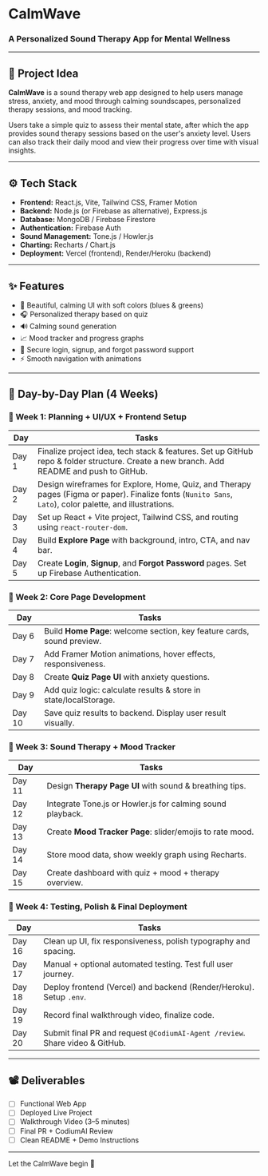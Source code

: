 # CalmWave

### A Personalized Sound Therapy App for Mental Wellness

---

## 🧠 Project Idea
**CalmWave** is a sound therapy web app designed to help users manage stress, anxiety, and mood through calming soundscapes, personalized therapy sessions, and mood tracking.

Users take a simple quiz to assess their mental state, after which the app provides sound therapy sessions based on the user's anxiety level. Users can also track their daily mood and view their progress over time with visual insights.

---

## ⚙️ Tech Stack
- **Frontend:** React.js, Vite, Tailwind CSS, Framer Motion
- **Backend:** Node.js (or Firebase as alternative), Express.js
- **Database:** MongoDB / Firebase Firestore
- **Authentication:** Firebase Auth
- **Sound Management:** Tone.js / Howler.js
- **Charting:** Recharts / Chart.js
- **Deployment:** Vercel (frontend), Render/Heroku (backend)

---

## ✨ Features
- 🌿 Beautiful, calming UI with soft colors (blues & greens)
- 🎧 Personalized therapy based on quiz
- 🔊 Calming sound generation
- 📈 Mood tracker and progress graphs
- 🔐 Secure login, signup, and forgot password support
- ⚡ Smooth navigation with animations

---

## 📅 Day-by-Day Plan (4 Weeks)

### 🔹 Week 1: Planning + UI/UX + Frontend Setup
| Day | Tasks |
|-----|-------|
| Day 1 | Finalize project idea, tech stack & features. Set up GitHub repo & folder structure. Create a new branch. Add README and push to GitHub. |
| Day 2 | Design wireframes for Explore, Home, Quiz, and Therapy pages (Figma or paper). Finalize fonts (`Nunito Sans`, `Lato`), color palette, and illustrations. |
| Day 3 | Set up React + Vite project, Tailwind CSS, and routing using `react-router-dom`. |
| Day 4 | Build **Explore Page** with background, intro, CTA, and nav bar. |
| Day 5 | Create **Login**, **Signup**, and **Forgot Password** pages. Set up Firebase Authentication. |

### 🔹 Week 2: Core Page Development
| Day | Tasks |
|-----|-------|
| Day 6 | Build **Home Page**: welcome section, key feature cards, sound preview. |
| Day 7 | Add Framer Motion animations, hover effects, responsiveness. |
| Day 8 | Create **Quiz Page UI** with anxiety questions. |
| Day 9 | Add quiz logic: calculate results & store in state/localStorage. |
| Day 10 | Save quiz results to backend. Display user result visually. |

### 🔹 Week 3: Sound Therapy + Mood Tracker
| Day | Tasks |
|-----|-------|
| Day 11 | Design **Therapy Page UI** with sound & breathing tips. |
| Day 12 | Integrate Tone.js or Howler.js for calming sound playback. |
| Day 13 | Create **Mood Tracker Page**: slider/emojis to rate mood. |
| Day 14 | Store mood data, show weekly graph using Recharts. |
| Day 15 | Create dashboard with quiz + mood + therapy overview. |

### 🔹 Week 4: Testing, Polish & Final Deployment
| Day | Tasks |
|-----|-------|
| Day 16 | Clean up UI, fix responsiveness, polish typography and spacing. |
| Day 17 | Manual + optional automated testing. Test full user journey. |
| Day 18 | Deploy frontend (Vercel) and backend (Render/Heroku). Setup `.env`. |
| Day 19 | Record final walkthrough video, finalize code. |
| Day 20 | Submit final PR and request `@CodiumAI-Agent /review`. Share video & GitHub. |

---

## 📽️ Deliverables
- [ ] Functional Web App
- [ ] Deployed Live Project
- [ ] Walkthrough Video (3–5 minutes)
- [ ] Final PR + CodiumAI Review
- [ ] Clean README + Demo Instructions

---

Let the CalmWave begin 🌊


